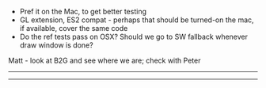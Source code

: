 * Pref it on the Mac, to get better testing
* GL extension, ES2 compat - perhaps that should be turned-on the mac, if available, cover the same code
* Do the ref tests pass on OSX?  Should we go to SW fallback whenever draw window is done?



Matt - look at B2G and see where we are; check with Peter


________________


________________


